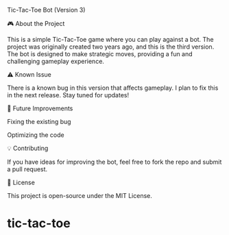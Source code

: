 Tic-Tac-Toe Bot (Version 3)

🎮 About the Project

This is a simple Tic-Tac-Toe game where you can play against a bot. The project was originally created two years ago, and this is the third version. The bot is designed to make strategic moves, providing a fun and challenging gameplay experience.

⚠ Known Issue

There is a known bug in this version that affects gameplay. I plan to fix this in the next release. Stay tuned for updates!

🚀 Future Improvements

Fixing the existing bug

Optimizing the code

💡 Contributing

If you have ideas for improving the bot, feel free to fork the repo and submit a pull request.

📜 License

This project is open-source under the MIT License.

# tic-tac-toe
